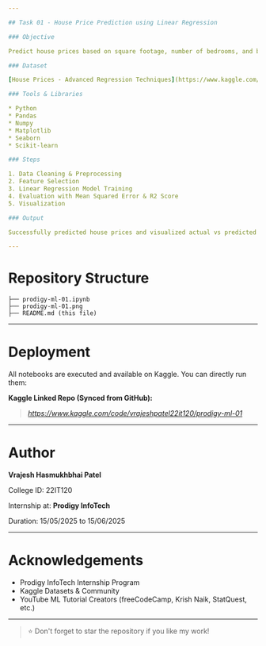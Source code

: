 ```yaml
---

## Task 01 - House Price Prediction using Linear Regression

### Objective

Predict house prices based on square footage, number of bedrooms, and bathrooms using Linear Regression.

### Dataset

[House Prices - Advanced Regression Techniques](https://www.kaggle.com/c/house-prices-advanced-regression-techniques/data)

### Tools & Libraries

* Python
* Pandas
* Numpy
* Matplotlib
* Seaborn
* Scikit-learn

### Steps

1. Data Cleaning & Preprocessing
2. Feature Selection
3. Linear Regression Model Training
4. Evaluation with Mean Squared Error & R2 Score
5. Visualization

### Output

Successfully predicted house prices and visualized actual vs predicted prices.

---
```


# Repository Structure 

```
├── prodigy-ml-01.ipynb
├── prodigy-ml-01.png
├── README.md (this file)
```

---

# Deployment

All notebooks are executed and available on Kaggle. You can directly run them:

**Kaggle Linked Repo (Synced from GitHub):**

> *https://www.kaggle.com/code/vrajeshpatel22it120/prodigy-ml-01*

---

# Author

**Vrajesh Hasmukhbhai Patel**

College ID: 22IT120

Internship at: **Prodigy InfoTech**

Duration: 15/05/2025 to 15/06/2025

---

# Acknowledgements

* Prodigy InfoTech Internship Program
* Kaggle Datasets & Community
* YouTube ML Tutorial Creators (freeCodeCamp, Krish Naik, StatQuest, etc.)

---

> ⭐ Don't forget to star the repository if you like my work!
